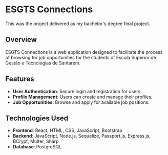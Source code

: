 # ESGTS Connections

This was the project delivered as my bachelor's degree final project.

## Overview

ESGTS Connections is a web application designed to facilitate the process of browsing for job opportunities for the students of Escola Superior de Gestão e Tecnologias de Santarém.

## Features

- **User Authentication**: Secure login and registration for users.
- **Profile Management**: Users can create and manage their profiles.
- **Job Opportunities**: Browse and apply for available job positions.

## Technologies Used

- **Frontend**: React, HTML, CSS, JavaScript, Bootstrap
- **Backend**: JavaScript, Node.js, Sequelize, Passport.js, Express.js, BCrypt, Multer, Sharp
- **Database**: PostgreSQL
